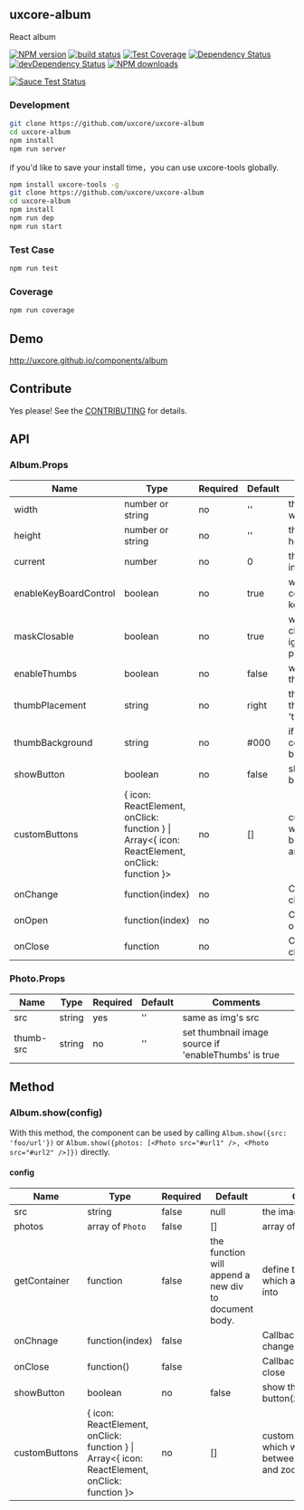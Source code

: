 ## uxcore-album

React album

[![NPM version][npm-image]][npm-url]
[![build status][travis-image]][travis-url]
[![Test Coverage][coveralls-image]][coveralls-url]
[![Dependency Status][dep-image]][dep-url]
[![devDependency Status][devdep-image]][devdep-url] 
[![NPM downloads][downloads-image]][npm-url]

[![Sauce Test Status][sauce-image]][sauce-url]

[npm-image]: http://img.shields.io/npm/v/uxcore-album.svg?style=flat-square
[npm-url]: http://npmjs.org/package/uxcore-album
[travis-image]: https://img.shields.io/travis/uxcore/uxcore-album.svg?style=flat-square
[travis-url]: https://travis-ci.org/uxcore/uxcore-album
[coveralls-image]: https://img.shields.io/coveralls/uxcore/uxcore-album.svg?style=flat-square
[coveralls-url]: https://coveralls.io/r/uxcore/uxcore-album?branch=master
[dep-image]: http://img.shields.io/david/uxcore/uxcore-album.svg?style=flat-square
[dep-url]: https://david-dm.org/uxcore/uxcore-album
[devdep-image]: http://img.shields.io/david/dev/uxcore/uxcore-album.svg?style=flat-square
[devdep-url]: https://david-dm.org/uxcore/uxcore-album#info=devDependencies
[downloads-image]: https://img.shields.io/npm/dm/uxcore-album.svg
[sauce-image]: https://saucelabs.com/browser-matrix/uxcore-album.svg
[sauce-url]: https://saucelabs.com/u/uxcore-album


### Development

```sh
git clone https://github.com/uxcore/uxcore-album
cd uxcore-album
npm install
npm run server
```

if you'd like to save your install time，you can use uxcore-tools globally.

```sh
npm install uxcore-tools -g
git clone https://github.com/uxcore/uxcore-album
cd uxcore-album
npm install
npm run dep
npm run start
```

### Test Case

```sh
npm run test
```

### Coverage

```sh
npm run coverage
```

## Demo

http://uxcore.github.io/components/album

## Contribute

Yes please! See the [CONTRIBUTING](https://github.com/uxcore/uxcore/blob/master/CONTRIBUTING.md) for details.

## API

### Album.Props

| Name | Type | Required | Default | Comments |
|---|---|---|---|---|
| width | number or string | no | '' | the default image cover's width |
| height | number or string | no | '' | the default image cover's height |
| current | number | no | 0 | the current shown photo index  |
| enableKeyBoardControl | boolean | no | true | whether the album can be controlled by the keyboard navigation |
| maskClosable | boolean | no | true | whether click mask to close, this prop will be ignored if set closable prop to false |
| enableThumbs | boolean | no | false | whether the show thumbnail list|
| thumbPlacement | string | no | right | the placement of thumbnail, you can set 'top'/'right'/'bottom'/'left'/ |
| thumbBackground | string | no | #000 | if the image couldn't cover the gird, give it a background|
| showButton | boolean | no | false | show the function button(zoomIn/zoomOut) |
| customButtons | { icon: ReactElement, onClick: function } \| Array<{ icon: ReactElement, onClick: function }> | no | [] | custom function buttons which would be put between zoomIn button and zoomOut button  |
| onChange | function(index) | no | | Callback method when change |
| onOpen | function(index) |  no | | Callback method when open |
| onClose | function | no | | Callback method when close |

### Photo.Props

| Name | Type | Required | Default | Comments |
|---|---|---|---|---|
| src | string | yes | '' | same as img's src |
| thumb-src | string | no | '' | set thumbnail image source if 'enableThumbs' is true |

## Method

### Album.show(config)

 With this method, the component can be used by calling `Album.show({src: 'foo/url'})` or `Album.show({photos: [<Photo src="#url1" />, <Photo src="#url2" />]})` directly.

#### config

| Name | Type | Required | Default | Comments |
|---|---|---|---|---|
| src | string | false | null | the image src |
| photos | array of `Photo` | false | [] | array of Photo element |
| getContainer | function | false | the function will append a new div to document body. | define the container which album rendered into |
| onChnage | function(index) | false |  | Callback method when change |
| onClose | function() | false | | Callback method when close |
| showButton | boolean | no | false | show the function button(zoomIn/zoomOut) |
| customButtons | { icon: ReactElement, onClick: function } \| Array<{ icon: ReactElement, onClick: function }> | no | [] | custom function buttons which would be put between zoomIn button and zoomOut button  |

